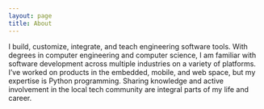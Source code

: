 ```yaml
---
layout: page
title: About
---
```


I build, customize, integrate, and teach engineering software tools. With degrees in computer engineering and computer science, I am familiar with software development across multiple industries on a variety of platforms. I’ve worked on products in the embedded, mobile, and web space, but my expertise is Python programming. Sharing knowledge and active involvement in the local tech community are integral parts of my life and career.
